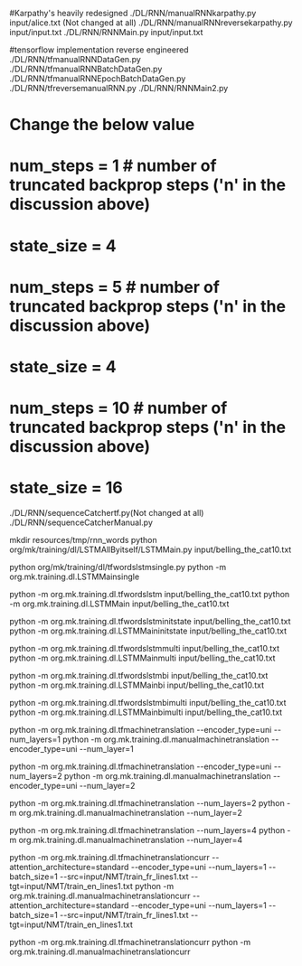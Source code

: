 #Karpathy's heavily redesigned
./DL/RNN/manualRNNkarpathy.py input/alice.txt (Not changed at all)
./DL/RNN/manualRNNreversekarpathy.py input/input.txt
./DL/RNN/RNNMain.py input/input.txt

#tensorflow implementation reverse engineered
./DL/RNN/tfmanualRNNDataGen.py
./DL/RNN/tfmanualRNNBatchDataGen.py
./DL/RNN/tfmanualRNNEpochBatchDataGen.py
./DL/RNN/tfreversemanualRNN.py
./DL/RNN/RNNMain2.py

# Change the below value 
# num_steps = 1 # number of truncated backprop steps ('n' in the discussion above)
# state_size = 4
# num_steps = 5 # number of truncated backprop steps ('n' in the discussion above)
# state_size = 4
# num_steps = 10 # number of truncated backprop steps ('n' in the discussion above)
# state_size = 16
./DL/RNN/sequenceCatchertf.py(Not changed at all)
./DL/RNN/sequenceCatcherManual.py

mkdir resources/tmp/rnn_words
python org/mk/training/dl/LSTMAllByitself/LSTMMain.py input/belling_the_cat10.txt

python org/mk/training/dl/tfwordslstmsingle.py
python -m org.mk.training.dl.LSTMMainsingle


python -m org.mk.training.dl.tfwordslstm input/belling_the_cat10.txt
python -m org.mk.training.dl.LSTMMain input/belling_the_cat10.txt


python -m org.mk.training.dl.tfwordslstminitstate input/belling_the_cat10.txt
python -m org.mk.training.dl.LSTMMaininitstate input/belling_the_cat10.txt


python -m org.mk.training.dl.tfwordslstmmulti input/belling_the_cat10.txt
python -m org.mk.training.dl.LSTMMainmulti input/belling_the_cat10.txt


python -m org.mk.training.dl.tfwordslstmbi input/belling_the_cat10.txt
python -m org.mk.training.dl.LSTMMainbi input/belling_the_cat10.txt


python -m org.mk.training.dl.tfwordslstmbimulti input/belling_the_cat10.txt
python -m org.mk.training.dl.LSTMMainbimulti input/belling_the_cat10.txt


python -m org.mk.training.dl.tfmachinetranslation --encoder_type=uni --num_layers=1
python -m org.mk.training.dl.manualmachinetranslation --encoder_type=uni --num_layer=1


python -m org.mk.training.dl.tfmachinetranslation --encoder_type=uni --num_layers=2
python -m org.mk.training.dl.manualmachinetranslation --encoder_type=uni --num_layer=2


python -m org.mk.training.dl.tfmachinetranslation --num_layers=2
python -m org.mk.training.dl.manualmachinetranslation --num_layer=2


python -m org.mk.training.dl.tfmachinetranslation --num_layers=4
python -m org.mk.training.dl.manualmachinetranslation --num_layer=4




python -m org.mk.training.dl.tfmachinetranslationcurr --attention_architecture=standard --encoder_type=uni --num_layers=1 --batch_size=1 --src=input/NMT/train_fr_lines1.txt --tgt=input/NMT/train_en_lines1.txt
python -m org.mk.training.dl.manualmachinetranslationcurr --attention_architecture=standard --encoder_type=uni --num_layers=1 --batch_size=1 --src=input/NMT/train_fr_lines1.txt --tgt=input/NMT/train_en_lines1.txt

python -m org.mk.training.dl.tfmachinetranslationcurr
python -m org.mk.training.dl.manualmachinetranslationcurr


